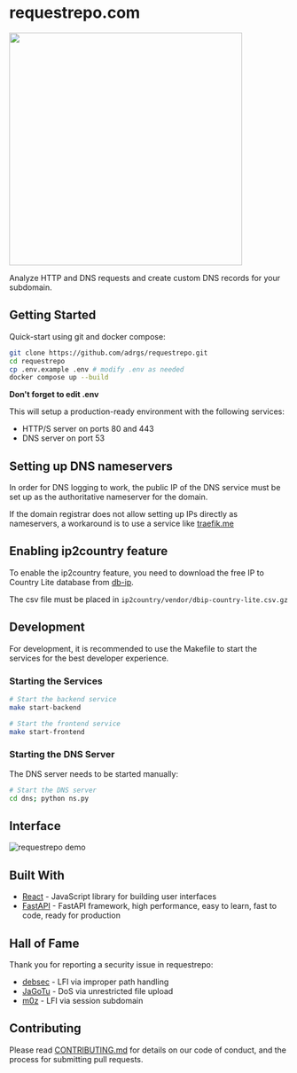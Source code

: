 # requestrepo.com

<img src="https://svgshare.com/i/11Hr.svg" width="420">

Analyze HTTP and DNS requests and create custom DNS records for your subdomain.

## Getting Started

Quick-start using git and docker compose:

```sh
git clone https://github.com/adrgs/requestrepo.git
cd requestrepo
cp .env.example .env # modify .env as needed
docker compose up --build
```

**Don't forget to edit .env**

This will setup a production-ready environment with the following services:
 - HTTP/S server on ports 80 and 443
 - DNS server on port 53


## Setting up DNS nameservers

In order for DNS logging to work, the public IP of the DNS service must be set up as the authoritative nameserver for the domain.

If the domain registrar does not allow setting up IPs directly as nameservers, a workaround is to use a service like [traefik.me](https://traefik.me/)

## Enabling ip2country feature

To enable the ip2country feature, you need to download the free IP to Country Lite database from [db-ip](https://db-ip.com/db/download/ip-to-country-lite).

The csv file must be placed in `ip2country/vendor/dbip-country-lite.csv.gz`

## Development

For development, it is recommended to use the Makefile to start the services for the best developer experience.

### Starting the Services

```sh
# Start the backend service
make start-backend

# Start the frontend service
make start-frontend
```

### Starting the DNS Server

The DNS server needs to be started manually:

```sh
# Start the DNS server
cd dns; python ns.py
```

## Interface

![requestrepo demo](https://i.imgur.com/pzn8O18.png)

## Built With

- [React](https://reactjs.org/) - JavaScript library for building user interfaces
- [FastAPI](https://fastapi.tiangolo.com/lo/) - FastAPI framework, high performance, easy to learn, fast to code, ready for production

## Hall of Fame

Thank you for reporting a security issue in requestrepo:

- [debsec](https://x.com/deb_security) - LFI via improper path handling
- [JaGoTu](https://infosec.exchange/@jagotu) - DoS via unrestricted file upload
- [m0z](https://x.com/LooseSecurity) - LFI via session subdomain

## Contributing

Please read [CONTRIBUTING.md](CONTRIBUTING.md) for details on our code of conduct, and the process for submitting pull requests.
